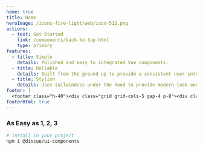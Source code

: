 ```yaml
---
home: true
title: Home
heroImage: /icons-fire-light/web/icon-512.png
actions:
  - text: Get Started
    link: /components/back-to-top.html
    type: primary
features:
  - title: Simple
    details: Polished and easy to integrated Vue components.
  - title: Reliable
    details: Built from the ground up to provide a consistent user interface.
  - title: Stylish
    details: Uses tailwindcss under the hood to provide modern look and feel.
footer: |
  <footer class="h-40"><div class="grid grid-cols-5 gap-4 p-8"><div class="col-span-2 w-32 self-center justify-self-center fill-current text-gray-900"><div class="flex flex-row"><a href="https://www.discue.io/" class="flex h-12 space-x-2 text-4xl text-gray-900"><svg viewBox="0 0 23 56" fill="none" xmlns="http://www.w3.org/2000/svg" class="-mt-6 w-8"><path d="M14.9267 54.0632C14.6011 53.96 14.3008 53.7773 14.0481 53.5287C13.7953 53.28 13.5966 52.9718 13.4667 52.627C13.1465 51.7898 13.2705 50.8238 13.2227 49.9308C13.2385 48.084 13.3798 46.2394 13.4836 44.3965C13.6959 41.5814 14.28 38.8244 14.6379 36.0311C15.033 32.8621 15.9359 24.3281 15.9683 18.8386C16.129 15.163 16.3569 11.4909 16.4216 7.8109C16.5248 5.49556 16.604 3.18009 16.3032 0.877426C16.9158 2.82726 17.3434 4.84183 17.5793 6.88885C17.9909 9.49 18.3876 12.0936 18.678 14.7152C18.7342 15.2149 18.792 15.7085 18.85 16.1996C19.005 12.3401 19.0261 8.47542 19.2628 4.61869C19.4627 5.54879 19.6362 6.4861 19.798 7.42531C20.2573 10.3001 20.9056 13.1373 21.2611 16.0321C21.7675 20.6488 22.2104 25.285 22.4269 29.9302C22.6458 34.7865 22.4817 39.6546 21.9364 44.4796C21.6063 46.7905 21.68 49.3176 20.5271 51.3648C19.7776 52.7032 18.3452 53.0668 17.0863 53.5834C16.9969 53.6285 16.9057 53.6693 16.8191 53.7206C16.5412 53.9163 16.2302 54.0477 15.9048 54.1066C15.5795 54.1655 15.2467 54.1507 14.9267 54.0632V54.0632Z" fill="#111827"></path><path d="M8.65152 28.0603C8.97939 28.1147 9.28171 28.2102 9.53605 28.3398C9.79038 28.4693 9.99019 28.6296 10.1207 28.8088C10.4422 29.2437 10.3159 29.7442 10.3629 30.2074C10.3445 31.165 10.1997 32.121 10.0928 33.0763C9.87509 34.5355 9.28298 35.9635 8.9186 37.4109C8.51639 39.0531 7.59537 43.4758 7.55544 46.3221C7.38864 48.2275 7.15413 50.131 7.08418 52.0389C6.97704 53.2392 6.89428 54.4396 7.19427 55.6343C6.57965 54.6217 6.15141 53.5761 5.91644 52.5141C5.5052 51.1643 5.10896 49.8132 4.81974 48.4531C4.7638 48.1939 4.70625 47.9378 4.64846 47.683C4.48718 49.6838 4.46083 51.6877 4.21721 53.6868C4.01697 53.204 3.84348 52.7176 3.68171 52.2302C3.22264 50.7384 2.57324 49.2656 2.2189 47.7637C1.7147 45.3686 1.27456 42.9635 1.0626 40.5543C0.848421 38.0357 1.02022 35.512 1.57608 33.0115C1.91167 31.8142 1.84075 30.5036 3.00508 29.4451C3.76205 28.753 5.20584 28.5682 6.47487 28.3036C6.565 28.2804 6.657 28.2595 6.74435 28.2331C7.02453 28.1323 7.33812 28.065 7.666 28.0353C7.99389 28.0056 8.32921 28.0141 8.65152 28.0603Z" fill="#AFE81A"></path></svg><div><span class="font-bold" id="title">discue</span><span class="text-gray-500 font-light">.io</span></div></a></div></div><ul class="space-y-2"><li class="font-bold text-lg text-gray-800">Company</li><li class="text-md text-gray-800"><a href="#features" class="animate font-bold hover:border-b-4 hover:cursor-pointer text-gray-500 hover:border-gray-500 text-md">Features</a></li><li class="text-md text-gray-800"><a href="#how-it-works" class="animate font-bold hover:border-b-4 hover:cursor-pointer text-gray-500 hover:border-gray-500 text-md">How it works</a></li><li class="text-md text-gray-800">Create account</li><li class="text-md text-gray-800">Delete account</li><li class="text-md text-gray-800">Cancel subscription</li></ul><ul class="space-y-2"><li class="font-bold text-lg text-gray-800">Resources</li><li class="text-md text-gray-800">Getting Started</li><li class="text-md text-gray-800">API Best Practices</li><li class="text-md text-gray-800">API Overview</li><li class="text-md text-gray-800">API Reference</li><li class="text-md text-gray-800">Blog</li></ul><ul class="space-y-2"><li class="font-bold text-lg text-gray-800">Legal</li><li class="text-md text-gray-800"><a href="https://www.discue.io/privacy" class="animate font-bold hover:border-b-4 hover:cursor-pointer text-gray-500 hover:border-gray-500 text-md">Privacy Policy</a></li><li class="text-md text-gray-800"><a href="https://www.discue.io/terms" class="animate font-bold hover:border-b-4 hover:cursor-pointer text-gray-500 hover:border-gray-500 text-md">Terms &amp; Conditions</a></li><li class="text-md text-gray-800"><a href="https://www.discue.io/imprint" class="animate font-bold hover:border-b-4 hover:cursor-pointer text-gray-500 hover:border-gray-500 text-md">Imprint &amp; Legal Notice</a></li></ul><small class="mt-8 col-span-5 font-bold text-md justify-self-center text-gray-800"><small>© Copyright 2022, Stefan Pfaffel</small></small></div></footer>
footerHtml: true
---
```


### As Easy as 1, 2, 3

<CodeGroup>
  <CodeGroupItem title="npm" active>

```bash
# install in your project
npm i @discue/ui-components
```

  </CodeGroupItem>
</CodeGroup>